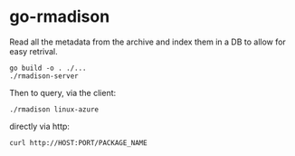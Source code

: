 # go-rmadison

Read all the metadata from the archive and index them in a DB to allow for easy retrival.

```
go build -o . ./...
./rmadison-server
```

Then to query, via the client:

```
./rmadison linux-azure
```

directly via http:

```
curl http://HOST:PORT/PACKAGE_NAME
```
